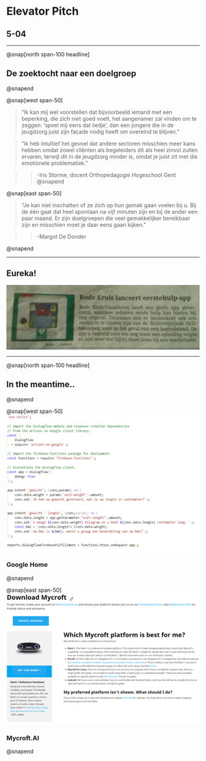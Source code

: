 # Elevator Pitch
## 5-04

---

@snap[north span-100 headline]
## De zoektocht naar een doelgroep
@snapend

@snap[west span-50]
> “Ik kan mij wel voorstellen dat bijvoorbeeld iemand met een beperking, die zich niet goed voelt, het aangenamer zal vinden om te zeggen: ‘speel mij eens dat liedje’, dan een jongere die in de jeugdzorg juist zijn façade nodig heeft om overeind te blijven.”

> “ik heb intuïtief het gevoel dat andere sectoren misschien meer kans hebben omdat zowel cliënten als begeleiders dit als heel zinvol zullen ervaren, terwijl dit in de jeugdzorg minder is, omdat je juist zit met die emotionele problematiek.”

> > -Iris Storme, docent Orthopedagogie Hogeschool Gent
@snapend

@snap[east span-50]

> “Je kan niet inschatten of ze zich op hun gemak gaan voelen bij u. Bij de één gaat dat heel spontaan na vijf minuten zijn en bij de ander een paar maand. Er zijn doelgroepen die veel gemakkelijker bereikbaar zijn en misschien moet je daar eens gaan kijken.”

> > -Margot De Donder

@snapend

---

## Eureka!
![](documenten/img/artikelRodeKruisApp.jpg)

---
@snap[north span-100 headline]
## In the meantime..
@snapend

@snap[west span-50]
![](documenten/img/GoogleActionCode.png)

### Google Home

@snapend

@snap[east span-50]
![](documenten/img/MyCroftAIScreen.png)

### Mycroft.AI
@snapend
